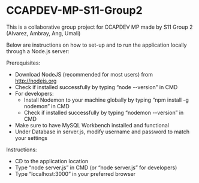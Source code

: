 # CCAPDEV-MP-S11-Group2
This is a collaborative group project for CCAPDEV MP made by S11 Group 2 (Alvarez, Ambray, Ang, Umali)

Below are instructions on how to set-up and to run the application locally through a Node.js server:

Prerequisites:
- Download NodeJS (recommended for most users) from http://nodejs.org
- Check if installed successfully by typing “node --version” in CMD
- For developers:
    - Install Nodemon to your machine globally by typing “npm install -g nodemon” in CMD
    - Check if installed successfully by typing “nodemon --version” in CMD
- Make sure to have MySQL Workbench installed and functional
- Under Database in server.js, modify username and password to match your settings

Instructions:
- CD to the application location
- Type “node server.js” in CMD (or “node server.js” for developers)
- Type “localhost:3000” in your preferred browser
